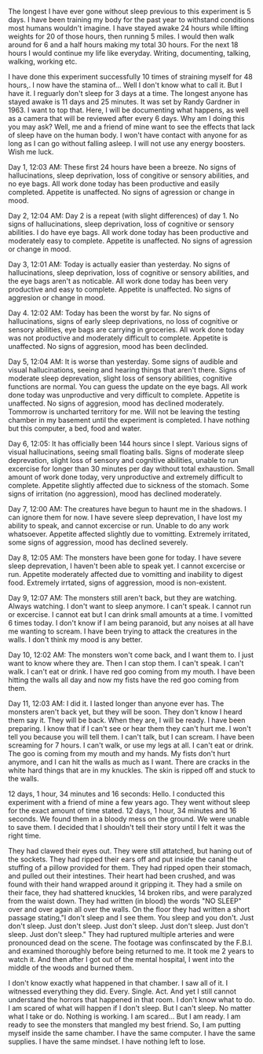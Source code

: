 The longest I have ever gone without sleep previous to this experiment is 5 days. I have been training my body for the past year to withstand conditions most humans wouldn't imagine. I have stayed awake 24 hours while lifting weights for 20 of those hours, then running 5 miles. I would then walk around for 6 and a half hours making my total 30 hours. For the next 18 hours I would continue my life like everyday. Writing, documenting, talking, walking, working etc.

I have done this experiment successfully 10 times of straining myself for 48 hours,. I now have the stamina of... Well I don't know what to call it. But I have it. I reguarly don't sleep for 3 days at a time. The longest anyone has stayed awake is 11 days and 25 minutes. It was set by Randy Gardner in 1963. I want to top that. Here, I will be documenting what happens, as well as a camera that will be reviewed after every 6 days. Why am I doing this you may ask? Well, me and a friend of mine want to see the effects that lack of sleep have on the human body. I won't have contact with anyone for as long as I can go without falling asleep. I will not use any energy boosters. Wish me luck.

Day 1, 12:03 AM: These first 24 hours have been a breeze. No signs of hallucinations, sleep deprivation, loss of congitive or sensory abilities, and no eye bags. All work done today has been productive and easily completed. Appetite is unaffected. No signs of agression or change in mood.

Day 2, 12:04 AM: Day 2 is a repeat (with slight differences) of day 1. No signs of hallucinations, sleep deprivation, loss of cognitive or sensory abilities. I do have eye bags. All work done today has been productive and moderately easy to complete. Appetite is unaffected. No signs of agression or change in mood.

Day 3, 12:01 AM: Today is actually easier than yesterday. No signs of hallucinations, sleep deprivation, loss of cognitive or sensory abilities, and the eye bags aren't as noticable. All work done today has been very productive and easy to complete. Appetite is unaffected. No signs of aggresion or change in mood.

Day 4. 12:02 AM: Today has been the worst by far. No signs of hallucinations, signs of early sleep deprivations, no loss of cognitive or sensory abilities, eye bags are carrying in groceries. All work done today was not productive and moderately difficult to complete. Appetite is unaffected. No signs of aggresion, mood has been declinded.

Day 5, 12:04 AM: It is worse than yesterday. Some signs of audible and visual hallucinations, seeing and hearing things that aren't there. Signs of moderate sleep deprevation, slight loss of sensory abilities, cognitive functions are normal. You can guess the update on the eye bags. All work done today was unproductive and very difficult to complete. Appetite is unaffected. No signs of aggresion, mood has declined moderately. Tommorrow is uncharted territory for me. Will not be leaving the testing chamber in my basement until the experiment is completed. I have nothing but this computer, a bed, food and water.

Day 6, 12:05: It has officially been 144 hours since I slept. Various signs of visual hallucinations, seeing small floating balls. Signs of moderate sleep deprevation, slight loss of sensory and cognitive abilities, unable to run excercise for longer than 30 minutes per day without total exhaustion. Small amount of work done today, very unproductive and extremely difficult to complete. Appetite slightly affected due to sickness of the stomach. Some signs of irritation (no aggression), mood has declined moderately.

Day 7, 12:00 AM: The creatures have begun to haunt me in the shadows. I can ignore them for now. I have severe sleep deprevation, I have lost my ability to speak, and cannot excercise or run. Unable to do any work whatsoever. Appetite affected slightly due to vomitting. Extremely irritated, some signs of aggression, mood has declined severely.

Day 8, 12:05 AM: The monsters have been gone for today. I have severe sleep deprevation, I haven't been able to speak yet. I cannot excercise or run. Appetite moderately affected due to vomitting and inability to digest food. Extremely irrtated, signs of aggression, mood is non-existent.

Day 9, 12:07 AM: The monsters still aren't back, but they are watching. Always watching. I don't want to sleep anymore. I can't speak. I cannot run or excercise. I cannot eat but I can drink small amounts at a time. I vomitted 6 times today. I don't know if I am being paranoid, but any noises at all have me wanting to scream. I have been trying to attack the creatures in the walls. I don't think my mood is any better.

Day 10, 12:02 AM: The monsters won't come back, and I want them to. I just want to know where they are. Then I can stop them. I can't speak. I can't walk. I can't eat or drink. I have red goo coming from my mouth. I have been hitting the walls all day and now my fists have the red goo coming from them.

Day 11, 12:03 AM: I did it. I lasted longer than anyone ever has. The monsters aren't back yet, but they will be soon. They don't know I heard them say it. They will be back. When they are, I will be ready. I have been preparing. I know that if I can't see or hear them they can't hurt me. I won't tell you because you will tell them. I can't talk, but I can scream. I have been screaming for 7 hours. I can't walk, or use my legs at all. I can't eat or drink. The goo is coming from my mouth and my hands. My fists don't hurt anymore, and I can hit the walls as much as I want. There are cracks in the white hard things that are in my knuckles. The skin is ripped off and stuck to the walls.

12 days, 1 hour, 34 minutes and 16 seconds: Hello. I conducted this experiment with a friend of mine a few years ago. They went without sleep for the exact amount of time stated. 12 days, 1 hour, 34 minutes and 16 seconds. We found them in a bloody mess on the ground. We were unable to save them. I decided that I shouldn't tell their story until I felt it was the right time. 

They had clawed their eyes out. They were still attatched, but haning out of the sockets. They had ripped their ears off and put inside the canal the stuffing of a pillow provided for them. They had ripped open their stomach, and pulled out their intestines. Their heart had been crushed, and was found with their hand wrapped around it gripping it. They had a smile on their face, they had shattered knuckles, 14 broken ribs, and were paralyzed from the waist down. They had written (in blood) the words "NO SLEEP" over and over again all over the walls. On the floor they had written a short passage stating,"I don't sleep and I see them. You sleep and you don't. Just don't sleep. Just don't sleep. Just don't sleep. Just don't sleep. Just don't sleep. Just don't sleep." They had ruptured multiple arteries and were pronounced dead on the scene. The footage was confinscated by the F.B.I. and examined thoroughly before being returned to me. It took me 2 years to watch it. And then after I got out of the mental hospital, I went into the middle of the woods and burned them.

I don't know exactly what happened in that chamber. I saw all of it. I witnessed everything they did. Every. Single. Act. And yet I still cannot understand the horrors that happened in that room. I don't know what to do. I am scared of what will happen if I don't sleep. But I can't sleep. No matter what I take or do. Nothing is working. I am scared... But I am ready. I am ready to see the monsters that mangled my best friend. So, I am putting myself inside the same chamber. I have the same computer. I have the same supplies. I have the same mindset. I have nothing left to lose.